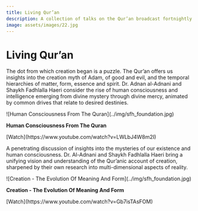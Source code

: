```yaml
---
title: Living Qur’an
description: A collection of talks on the Qur’an broadcast fortnightly in the middle of 2020 as the world continues to deal with the fact of global pandemic.
image: assets/images/22.jpg
---
```


# Living Qur’an

The dot from which creation began is a puzzle. The Qur’an offers us insights into the creation myth of Adam, of good and evil, and the temporal hierarchies of matter, form, essence and spirit. Dr. Adnan al-Adnani and Shaykh Fadhlalla Haeri consider the rise of human consciousness and intelligence emerging from divine mystery through divine mercy, animated by common drives that relate to desired destinies.

<div markdown="1" class="card video sidebar center gemoji center-content center-card">

<div markdown="2" class="video-image">
![Human Consciousness From The Quran](../img/sfh_foundation.jpg)
</div>

**Human Consciousness From The Quran**

<div markdown="3" class="video-link">
[Watch](https://www.youtube.com/watch?v=LWLbJ4W8m2I)
</div>

</div>

<div markdown="1" class="clear"></div>

A penetrating discussion of insights into the mysteries of our existence and human consciousness. Dr. Al-Adnani and Shaykh Fadhlalla Haeri bring a unifying vision and understanding of the Qur’anic account of creation, sharpened by their own research into multi-dimensional aspects of reality. 

<div markdown="1" class="card video sidebar center gemoji center-content center-card">

<div markdown="2" class="video-image">
![Creation - The Evolution Of Meaning And Form](../img/sfh_foundation.jpg)
</div>

**Creation - The Evolution Of Meaning And Form**

<div markdown="3" class="video-link">
[Watch](https://www.youtube.com/watch?v=Gb7isTAsFOM)
</div>

</div>

<div markdown="1" class="clear"></div>

